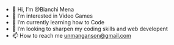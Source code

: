 - 👋 Hi, I’m @Bianchi Mena
- 👀 I’m interested in Video Games
- 🌱 I’m currently learning how to Code
- 💞️ I’m looking to sharpen my coding skills and web developent
- 📫 How to reach me unmanganson@gmail.com

<!---
Thatdrkid100/Thatdrkid100 is a ✨ special ✨ repository because its `README.md` (this file) appears on your GitHub profile.
You can click the Preview link to take a look at your changes.
--->

